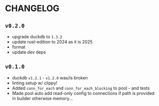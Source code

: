 # CHANGELOG

## `v0.2.0`

- upgrade duckdb to `1.3.2`
- update rust-edition to 2024 as it is 2025
- format
- update dev deps

## `v0.1.0`

- duckdb `v1.2.1` - `v1.2.0` was/is broken
- linting setup w/ clippy!
- Added `conn_for_each` and `conn_for_each_blocking` to pool - and tests
- Made pool auto add read-only config to connections if path is provided in builder otherwise memory...
